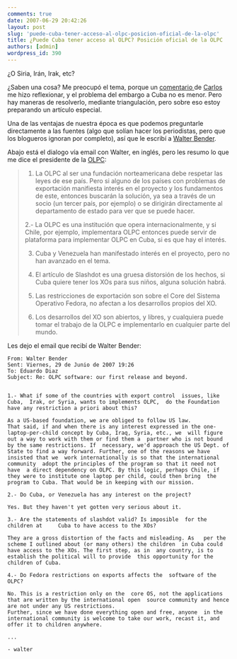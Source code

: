 ```yaml
---
comments: true
date: 2007-06-29 20:42:26
layout: post
slug: 'puede-cuba-tener-acceso-al-olpc-posicion-oficial-de-la-olpc'
title: ¿Puede Cuba tener acceso al OLPC? Posición oficial de la OLPC
authors: [admin]
wordpress_id: 390
---
```


¿O Siria, Irán, Irak, etc?

¿Saben una cosa? Me preocupó el tema, porque un [comentario ](http://www.lnds.net/2007/06/el_niu_luk_tuche_carlos.html#comment-20033)de [Carlos ](http://eldiabloenlosdetalles.net/)me hizo reflexionar, y el problema del embargo a Cuba no es menor. Pero hay maneras de resolverlo, mediante triangulación, pero sobre eso estoy preparando un artículo especial.

  
Una de las ventajas de nuestra época es que podemos preguntarle directamente a las fuentes (algo que solían hacer los periodistas, pero que los blogueros ignoran por completo), así que le escribí a [Walter Bender](http://en.wikipedia.org/wiki/Walter_Bender).  


  


Abajo está el dialogo vía email con Walter, en inglés, pero les resumo lo que me dice el presidente de la [OLPC](http://www.laptop.org/):

  


> 1. La OLPC al ser una fundación norteamericana debe respetar las leyes de ese país. Pero si alguno de los países con problemas de exportación manifiesta interés en el proyecto y los fundamentos de este, entonces buscarán la solución, ya sea a través de un socio (un tercer país, por ejemplo) o se dirigirán directamente al departamento de estado para ver que se puede hacer.   
> 
> 2.- La OLPC es una institución que opera internacionalmente, y si Chile, por ejemplo, implementara OLPC entonces puede servir de plataforma para implementar OLPC en Cuba, si es que hay el interés.  
> 
> 3. Cuba y Venezuela han manifestado interés en el proyecto, pero no han avanzado en el tema.  
>  
> 4. El artículo de Slashdot es una gruesa distorsión de los hechos, si Cuba quiere tener los XOs para sus niños, alguna solución habrá.  
>  
> 5. Las restricciones de exportación son sobre el Core del Sistema Operativo Fedora, no afectan a los desarrollos propios del XO.  
>  
> 6. Los desarrollos del XO son abiertos, y libres, y cualquiera puede tomar el trabajo de la OLPC e implementarlo en cualquier parte del mundo.  
  
Les dejo el email que recibí de Walter Bender:

    From: Walter Bender
    Sent: Viernes, 29 de Junio de 2007 19:26
    To: Eduardo Diaz
    Subject: Re: OLPC software: our first release and beyond.


    1.- What if some of the countries with export control  issues, like Cuba,  Irak, or Syria, wants to implements OLPC,  do the Foundation have any restriction a priori about this?

    As a US-based foundation, we are obliged to follow US law.
    That said, if and when there is any interest expressed in the one-laptop-per-child concept by Cuba, Iraq, Syria, etc., we  will figure out a way to work with them or find them a  partner who is not bound by the same restrictions. If  necessary, we'd approach the US Dept. of State to find a way forward. Further, one of the reasons we have insisted that we  work internationally is so that the international community  adopt the principles of the program so that it need not have  a direct dependency on OLPC. By this logic, perhaps Chile, if  they were to institute one laptop per child, could then bring  the program to Cuba. That would be in keeping with our mission.

    2.- Do Cuba, or Venezuela has any interest on the project?

    Yes. But they haven't yet gotten very serious about it.

    3.- Are the statements of slashdot valid? Is imposible  for the children at     Cuba to have access to the XOs?

    They are a gross distortion of the facts and misleading. As   per the scheme I outlined about (or many others) the children  in Cuba could have access to the XOs. The first step, as in  any country, is to establish the political will to provide  this opportunity for the children of Cuba.

    4.- Do Fedora restrictions on exports affects the  software of the OLPC?

    No. This is a restriction only on the  core OS, not the applications that are written by the international open  source community and hence are not under any US restrictions.
    Further, since we have done everything open and free, anyone  in the international community is welcome to take our work, recast it, and offer it to children anywhere.

    ...
    
    - walter  




